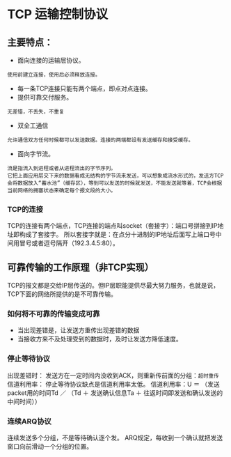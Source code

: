 # TCP 运输控制协议

## 主要特点：
* 面向连接的运输层协议。
```
使用前建立连接，使用后必须释放连接。
```
* 每一条TCP连接只能有两个端点，即点对点连接。
* 提供可靠交付服务。
```
无差错，不丢失，不重复
```
* 双全工通信
```
允许通信双方任何时候都可以发送数据。连接的两端都设有发送缓存和接受缓存。
```
* 面向字节流。
```
流是指流入到进程或者从进程流出的字节序列。
它把上面应用层交下来的数据看成无结构的字节流来发送，可以想象成流水形式的，发送方TCP会将数据放入“蓄水池”（缓存区），等到可以发送的时候就发送，不能发送就等着，TCP会根据当前网络的拥塞状态来确定每个报文段的大小。
```

### TCP的连接
TCP的连接有两个端点，TCP连接的端点叫socket（套接字）：端口号拼接到IP地址即构成了套接字。
所以套接字就是：在点分十进制的IP地址后面写上端口号中间用冒号或者逗号隔开（192.3.4.5:80）。

## 可靠传输的工作原理（非TCP实现）
TCP的报文都是交给IP层传送的。但IP层职能提供尽最大努力服务，也就是说，TCP下面的网络所提供的是不可靠传输。

### 如何将不可靠的传输变成可靠
* 当出现差错是，让发送方重传出现差错的数据
* 当接收方来不及处理受到的数据时，及时让发送方降低速度。

### 停止等待协议
出现差错时：
发送方在一定时间内没收到ACK，则重新传前面的分组：`超时重传`
信道利用率：
停止等待协议缺点是信道利用率太低。
信道利用率：U ＝ （发送packet用的时间Td ／ （Td ＋ 发送确认信息Ta ＋ 往返时间即发送和确认发送的中间时间））

### 连续ARQ协议
连续发送多个分组，不是等待确认逐个发。
ARQ规定，每收到一个确认就把发送窗口向前滑动一个分组的位置。
